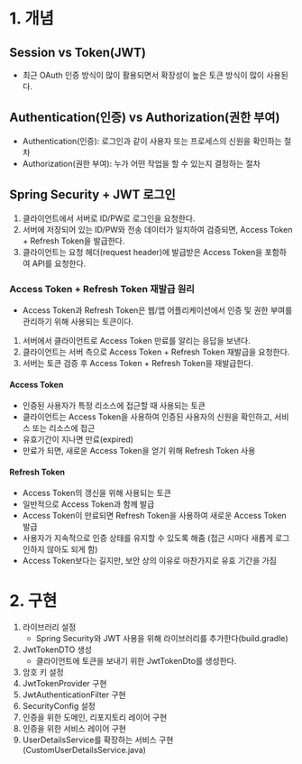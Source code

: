 # 1. 개념
## Session vs Token(JWT)
  - 최근 OAuth 인증 방식이 많이 활용되면서 확장성이 높은 토큰 방식이 많이 사용된다.

## Authentication(인증) vs Authorization(권한 부여)
  - Authentication(인증): 로그인과 같이 사용자 또는 프로세스의 신원을 확인하는 절차
  - Authorization(권한 부여): 누가 어떤 작업을 할 수 있는지 결정하는 절차

## Spring Security + JWT 로그인
  1. 클라이언트에서 서버로 ID/PW로 로그인을 요청한다.
  2. 서버에 저장되어 있는 ID/PW와 전송 데이터가 일치하여 검증되면, Access Token + Refresh Token을 발급한다.
  3. 클라이언트는 요청 헤더(request header)에 발급받은 Access Token을 포함하여 API를 요청한다.

### Access Token + Refresh Token 재발급 원리
  - Access Token과 Refresh Token은 웹/앱 어플리케이션에서 인증 및 권한 부여를 관리하기 위해 사용되는 토큰이다.
  1. 서버에서 클라이언트로 Access Token 만료를 알리는 응답을 보낸다.
  2. 클라이언트는 서버 측으로 Access Token + Refresh Token 재발급을 요청한다.
  3. 서버는 토큰 검증 후 Access Token + Refresh Token을 재발급한다.

#### Access Token
  - 인증된 사용자가 특정 리소스에 접근할 때 사용되는 토큰
  - 클라이언트는 Access Token을 사용하여 인증된 사용자의 신원을 확인하고, 서비스 또는 리소스에 접근
  - 유효기간이 지나면 만료(expired)
  - 만료가 되면, 새로운 Access Token을 얻기 위해 Refresh Token 사용

#### Refresh Token
  - Access Token의 갱신을 위해 사용되는 토큰
  - 일반적으로 Access Token과 함께 발급
  - Access Token이 만료되면 Refresh Token을 사용하여 새로운 Access Token 발급
  - 사용자가 지속적으로 인증 상태를 유지할 수 있도록 해줌 (접근 시마다 새롭게 로그인하지 않아도 되게 함)
  - Access Token보다는 길지만, 보안 상의 이유로 마찬가지로 유효 기간을 가짐

# 2. 구현
  1) 라이브러리 설정
     - Spring Security와 JWT 사용을 위해 라이브러리를 추가한다(build.gradle)
  2) JwtTokenDTO 생성
     - 클라이언트에 토큰을 보내기 위한 JwtTokenDto를 생성한다.
  3) 암호 키 설정
  4) JwtTokenProvider 구현
  5) JwtAuthenticationFilter 구현
  6) SecurityConfig 설정
  7) 인증을 위한 도메인, 리포지토리 레이어 구현
  8) 인증을 위한 서비스 레이어 구현
  9) UserDetailsService를 확장하는 서비스 구현(CustomUserDetailsService.java)

